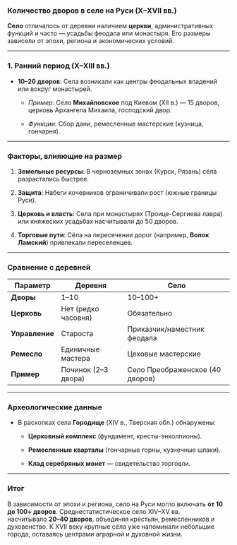 ### Количество дворов в селе на Руси (X–XVII вв.)

**Село** отличалось от деревни наличием **церкви**, административных функций и часто — усадьбы феодала или монастыря. Его размеры зависели от эпохи, региона и экономических условий.

---

### **1. Ранний период (X–XIII вв.)**

- **10–20 дворов**: Села возникали как центры феодальных владений или вокруг монастырей.
    
    - _Пример_: Село **Михайловское** под Киевом (XII в.) — 15 дворов, церковь Архангела Михаила, господский двор.
    
    - _Функции_: Сбор дани, ремесленные мастерские (кузница, гончарня).
    

---

### **Факторы, влияющие на размер**

1. **Земельные ресурсы**: В черноземных зонах (Курск, Рязань) сёла разрастались быстрее.

2. **Защита**: Набеги кочевников ограничивали рост (южные границы Руси).

3. **Церковь и власть**: Села при монастырях (Троице-Сергиева лавра) или княжеских усадьбах насчитывали до 50 дворов.

4. **Торговые пути**: Сёла на пересечении дорог (например, **Волок Ламский**) привлекали переселенцев.


---

### **Сравнение с деревней**

|**Параметр**|**Деревня**|**Село**|
|---|---|---|
|**Дворы**|1–10|10–100+|
|**Церковь**|Нет (редко часовня)|Обязательно|
|**Управление**|Староста|Приказчик/наместник феодала|
|**Ремесло**|Единичные мастера|Цеховые мастерские|
|**Пример**|Починок (2–3 двора)|Село Преображенское (40 дворов)|

---

### **Археологические данные**

- В раскопках села **Городище** (XIV в., Тверская обл.) обнаружены:
    
    - **Церковный комплекс** (фундамент, кресты-энколпионы).
    
    - **Ремесленные кварталы** (гончарные горны, кузнечные шлаки).
    
    - **Клад серебряных монет** — свидетельство торговли.
    

---

### **Итог**

В зависимости от эпохи и региона, село на Руси могло включать **от 10 до 100+ дворов**. Среднестатистическое село XIV–XV вв. насчитывало **20–40 дворов**, объединяя крестьян, ремесленников и духовенство. К XVII веку крупные сёла уже напоминали небольшие города, оставаясь центрами аграрной и духовной жизни.